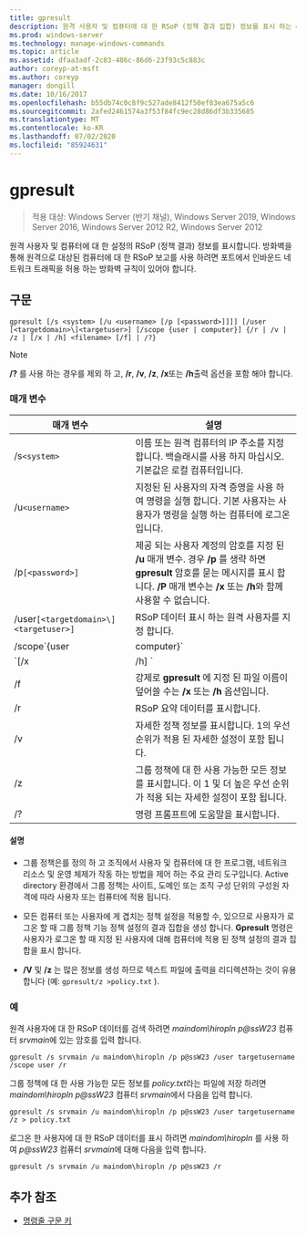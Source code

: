 ```yaml
---
title: gpresult
description: 원격 사용자 및 컴퓨터에 대 한 RSoP (정책 결과 집합) 정보를 표시 하는 gpresult 명령에 대 한 참조 문서입니다.
ms.prod: windows-server
ms.technology: manage-windows-commands
ms.topic: article
ms.assetid: dfaa3adf-2c83-486c-86d6-23f93c5c883c
author: coreyp-at-msft
ms.author: coreyp
manager: dongill
ms.date: 10/16/2017
ms.openlocfilehash: b55db74c0c8f9c527ade8412f50ef83ea675a5c6
ms.sourcegitcommit: 2afed2461574a3f53f84fc9ec28d86df3b335685
ms.translationtype: MT
ms.contentlocale: ko-KR
ms.lasthandoff: 07/02/2020
ms.locfileid: "85924631"
---
```

# <a name="gpresult"></a>gpresult

> 적용 대상: Windows Server (반기 채널), Windows Server 2019, Windows Server 2016, Windows Server 2012 R2, Windows Server 2012

원격 사용자 및 컴퓨터에 대 한 설정의 RSoP (정책 결과) 정보를 표시합니다. 방화벽을 통해 원격으로 대상된 컴퓨터에 대 한 RSoP 보고를 사용 하려면 포트에서 인바운드 네트워크 트래픽을 허용 하는 방화벽 규칙이 있어야 합니다.

## <a name="syntax"></a>구문

```
gpresult [/s <system> [/u <username> [/p [<password>]]]] [/user [<targetdomain>\]<targetuser>] [/scope {user | computer}] {/r | /v | /z | [/x | /h] <filename> [/f] | /?}
```

> [!NOTE]
> **/?** 를 사용 하는 경우를 제외 하 고, **/r**, **/v**, **/z**, **/x**또는 **/h**출력 옵션을 포함 해야 합니다.

### <a name="parameters"></a>매개 변수

| 매개 변수 | 설명 |
| --------- | ----------- |
| /s`<system>` | 이름 또는 원격 컴퓨터의 IP 주소를 지정합니다. 백슬래시를 사용 하지 마십시오. 기본값은 로컬 컴퓨터입니다. |
| /u`<username>` | 지정된 된 사용자의 자격 증명을 사용 하 여 명령을 실행 합니다. 기본 사용자는 사용자가 명령을 실행 하는 컴퓨터에 로그온입니다. |
| /p`[<password>]` | 제공 되는 사용자 계정의 암호를 지정 된 **/u** 매개 변수. 경우 **/p** 를 생략 하면 **gpresult** 암호를 묻는 메시지를 표시 합니다. **/P** 매개 변수는 **/x** 또는 **/h**와 함께 사용할 수 없습니다. |
| /user`[<targetdomain>\]<targetuser>]` | RSoP 데이터 표시 하는 원격 사용자를 지정 합니다. |
| /scope`{user | computer}` | 사용자 또는 컴퓨터에 대 한 RSoP 데이터를 표시합니다. 경우 **/범위** 를 생략 하면 **gpresult** 사용자와 컴퓨터 모두에 대 한 RSoP 데이터를 표시 합니다. |
| `[/x | /h] <filename>` | 보고서를 위치에 있는 XML (**/x**) 또는 HTML (**/h**) 형식으로 저장 하 고 *filename* 매개 변수에 지정 된 파일 이름으로 저장 합니다. 는 **/u**, **/p**, **/r**, **/v**또는 **/z**와 함께 사용할 수 없습니다. |
| /f | 강제로 **gpresult** 에 지정 된 파일 이름이 덮어쓸 수는 **/x** 또는 **/h** 옵션입니다. |
| /r | RSoP 요약 데이터를 표시합니다. |
| /v | 자세한 정책 정보를 표시합니다. 1의 우선 순위가 적용 된 자세한 설정이 포함 됩니다. |
| /z | 그룹 정책에 대 한 사용 가능한 모든 정보를 표시합니다. 이 1 및 더 높은 우선 순위가 적용 되는 자세한 설정이 포함 됩니다. |
| /? | 명령 프롬프트에 도움말을 표시합니다. |

#### <a name="remarks"></a>설명

- 그룹 정책은를 정의 하 고 조직에서 사용자 및 컴퓨터에 대 한 프로그램, 네트워크 리소스 및 운영 체제가 작동 하는 방법을 제어 하는 주요 관리 도구입니다. Active directory 환경에서 그룹 정책는 사이트, 도메인 또는 조직 구성 단위의 구성원 자격에 따라 사용자 또는 컴퓨터에 적용 됩니다.

- 모든 컴퓨터 또는 사용자에 게 겹치는 정책 설정을 적용할 수, 있으므로 사용자가 로그온 할 때 그룹 정책 기능 정책 설정의 결과 집합을 생성 합니다. **Gpresult** 명령은 사용자가 로그온 할 때 지정 된 사용자에 대해 컴퓨터에 적용 된 정책 설정의 결과 집합을 표시 합니다.

- **/V** 및 **/z** 는 많은 정보를 생성 하므로 텍스트 파일에 출력을 리디렉션하는 것이 유용 합니다 (예: `gpresult/z >policy.txt` ).

### <a name="examples"></a>예

원격 사용자에 대 한 RSoP 데이터를 검색 하려면 *maindom\hiropln* *p@ssW23* 컴퓨터 *srvmain*에 있는 암호를 입력 합니다.

```
gpresult /s srvmain /u maindom\hiropln /p p@ssW23 /user targetusername /scope user /r
```

그룹 정책에 대 한 사용 가능한 모든 정보를 *policy.txt*라는 파일에 저장 하려면 *maindom\hiropln* *p@ssW23* 컴퓨터 *srvmain*에서 다음을 입력 합니다.

```
gpresult /s srvmain /u maindom\hiropln /p p@ssW23 /user targetusername /z > policy.txt
```

로그온 한 사용자에 대 한 RSoP 데이터를 표시 하려면 *maindom\hiropln* 를 사용 하 여 *p@ssW23* 컴퓨터 *srvmain*에 대해 다음을 입력 합니다.

```
gpresult /s srvmain /u maindom\hiropln /p p@ssW23 /r
```

## <a name="additional-references"></a>추가 참조

- [명령줄 구문 키](command-line-syntax-key.md)
